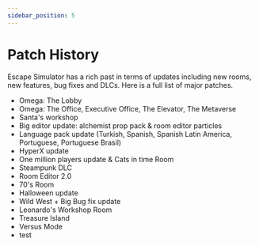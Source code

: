 ```yaml
---
sidebar_position: 5
---
```


# Patch History

Escape Simulator has a rich past in terms of updates including new rooms, new features, bug fixes and DLCs.
Here is a full list of major patches.

- Omega: The Lobby
- Omega: The Office, Executive Office, The Elevator, The Metaverse
- Santa's workshop
- Big editor update: alchemist prop pack & room editor particles
- Language pack update (Turkish, Spanish, Spanish Latin America, Portuguese, Portuguese Brasil)
- HyperX update
- One million players update & Cats in time Room
- Steampunk DLC
- Room Editor 2.0
- 70's Room
- Halloween update
- Wild West + Big Bug fix update
- Leonardo's Workshop Room
- Treasure Island
- Versus Mode
- test
